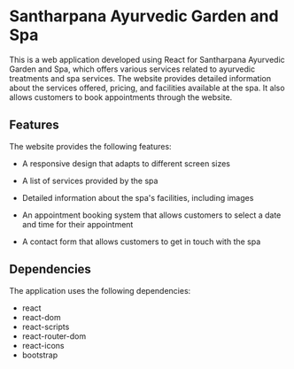 # Santharpana Ayurvedic Garden and Spa

This is a web application developed using React for Santharpana Ayurvedic Garden and Spa, which offers various services related to ayurvedic treatments and spa services. The website provides detailed information about the services offered, pricing, and facilities available at the spa. It also allows customers to book appointments through the website.

## Features

The website provides the following features:

   * A responsive design that adapts to different screen sizes
   
   * A list of services provided by the spa
   
   * Detailed information about the spa's facilities, including images
   
   * An appointment booking system that allows customers to select a date and time for their appointment
   
   * A contact form that allows customers to get in touch with the spa
      
## Dependencies

The application uses the following dependencies:

   * react
   * react-dom
   * react-scripts
   * react-router-dom
   * react-icons
   * bootstrap
